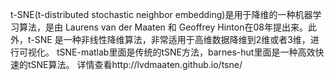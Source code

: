 t-SNE(t-distributed stochastic neighbor embedding)是用于降维的一种机器学习算法，是由 Laurens van der Maaten 和 Geoffrey Hinton在08年提出来。此外，t-SNE 是一种非线性降维算法，非常适用于高维数据降维到2维或者3维，进行可视化。
tSNE-matlab里面是传统的tSNE方法，barnes-hut里面是一种高效快速的tSNE算法。
详情查看http://lvdmaaten.github.io/tsne/